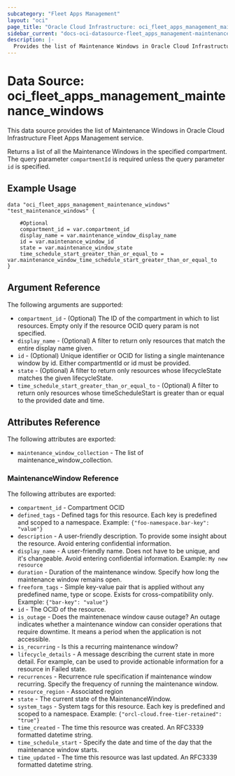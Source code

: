 ```yaml
---
subcategory: "Fleet Apps Management"
layout: "oci"
page_title: "Oracle Cloud Infrastructure: oci_fleet_apps_management_maintenance_windows"
sidebar_current: "docs-oci-datasource-fleet_apps_management-maintenance_windows"
description: |-
  Provides the list of Maintenance Windows in Oracle Cloud Infrastructure Fleet Apps Management service
---
```


# Data Source: oci_fleet_apps_management_maintenance_windows
This data source provides the list of Maintenance Windows in Oracle Cloud Infrastructure Fleet Apps Management service.

Returns a list of all the Maintenance Windows in the specified compartment.
The query parameter `compartmentId` is required unless the query parameter `id` is specified.


## Example Usage

```hcl
data "oci_fleet_apps_management_maintenance_windows" "test_maintenance_windows" {

	#Optional
	compartment_id = var.compartment_id
	display_name = var.maintenance_window_display_name
	id = var.maintenance_window_id
	state = var.maintenance_window_state
	time_schedule_start_greater_than_or_equal_to = var.maintenance_window_time_schedule_start_greater_than_or_equal_to
}
```

## Argument Reference

The following arguments are supported:

* `compartment_id` - (Optional) The ID of the compartment in which to list resources. Empty only if the resource OCID query param is not specified. 
* `display_name` - (Optional) A filter to return only resources that match the entire display name given.
* `id` - (Optional) Unique identifier or OCID for listing a single maintenance window by id. Either compartmentId or id must be provided. 
* `state` - (Optional) A filter to return only resources whose lifecycleState matches the given lifecycleState.
* `time_schedule_start_greater_than_or_equal_to` - (Optional) A filter to return only resources whose timeScheduleStart is greater than or equal to the provided date and time.


## Attributes Reference

The following attributes are exported:

* `maintenance_window_collection` - The list of maintenance_window_collection.

### MaintenanceWindow Reference

The following attributes are exported:

* `compartment_id` - Compartment OCID
* `defined_tags` - Defined tags for this resource. Each key is predefined and scoped to a namespace. Example: `{"foo-namespace.bar-key": "value"}` 
* `description` - A user-friendly description. To provide some insight about the resource. Avoid entering confidential information. 
* `display_name` - A user-friendly name. Does not have to be unique, and it's changeable. Avoid entering confidential information.  Example: `My new resource` 
* `duration` - Duration of the maintenance window. Specify how long the maintenance window remains open. 
* `freeform_tags` - Simple key-value pair that is applied without any predefined name, type or scope. Exists for cross-compatibility only. Example: `{"bar-key": "value"}` 
* `id` - The OCID of the resource.
* `is_outage` - Does the maintenenace window cause outage? An outage indicates whether a maintenance window can consider operations that require downtime. It means a period when the application is not accessible. 
* `is_recurring` - Is this a recurring maintenance window?
* `lifecycle_details` - A message describing the current state in more detail. For example, can be used to provide actionable information for a resource in Failed state.
* `recurrences` - Recurrence rule specification if maintenance window recurring. Specify the frequency of running the maintenance window. 
* `resource_region` - Associated region
* `state` - The current state of the MaintenanceWindow.
* `system_tags` - System tags for this resource. Each key is predefined and scoped to a namespace. Example: `{"orcl-cloud.free-tier-retained": "true"}` 
* `time_created` - The time this resource was created. An RFC3339 formatted datetime string.
* `time_schedule_start` - Specify the date and time of the day that the maintenance window starts.
* `time_updated` - The time this resource was last updated. An RFC3339 formatted datetime string.

